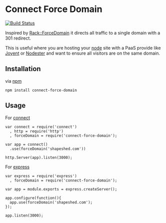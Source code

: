 # Connect Force Domain

[![Build Status](https://secure.travis-ci.org/shapeshed/connect-force-domain.png)](http://travis-ci.org/shapeshed/connect-force-domain)

Inspired by [Rack::ForceDomain][1] it directs all traffic to a single domain with a 301 redirect.

This is useful where you are hosting your [node][2] site with a PaaS provide like [Joyent][3] or [Nodester][4] and want to ensure all visitors are on the same domain.

## Installation

via [npm][6]

    npm install connect-force-domain

## Usage

For [connect][7]

    var connect = require('connect')
      , http = require('http')
      , forceDomain = require('connect-force-domain');

    var app = connect()
      .use(forceDomain('shapeshed.com'))
     
    http.Server(app).listen(3000);

For [express][8]

    var express = require('express')
      , forceDomain = require('connect-force-domain');

    var app = module.exports = express.createServer();

    app.configure(function(){
      app.use(forceDomain('shapeshed.com');
    });

    app.listen(3000);

[1]: https://github.com/cwninja/rack-force_domain 
[2]: http://nodejs.org/
[3]: https://no.de/
[4]: http://nodester.com/
[5]: http://bejes.us/
[6]: https://github.com/isaacs/npm
[7]: https://github.com/senchalabs/connect/
[8]: http://expressjs.com/

